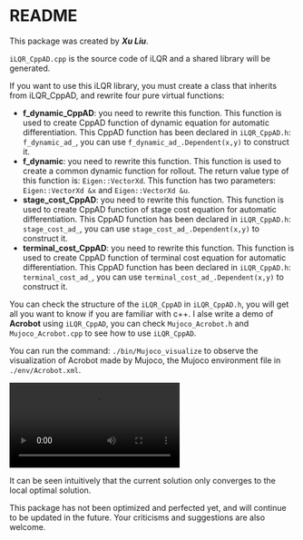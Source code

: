 # README

This package was created by ***Xu Liu***.

`iLQR_CppAD.cpp` is the source code of iLQR and a shared library will be generated.

If you want to use this iLQR library, you must create a class that inherits from iLQR_CppAD, and rewrite four pure virtual functions:

- **f_dynamic_CppAD**: you need to rewrite this function. This function is used to create CppAD function of dynamic equation for automatic differentiation. This CppAD function has been declared in `iLQR_CppAD.h`: `f_dynamic_ad_`, you can use `f_dynamic_ad_.Dependent(x,y)` to construct it.
- **f_dynamic**: you need to rewrite this function. This function is used to create a common dynamic function for rollout. The return value type of this function is: `Eigen::VectorXd`. This function has two parameters: `Eigen::VectorXd &x` and `Eigen::VectorXd &u`.
- **stage_cost_CppAD**: you need to rewrite this function. This function is used to create CppAD function of stage cost equation for automatic differentiation. This CppAD function has been declared in `iLQR_CppAD.h`: `stage_cost_ad_`, you can use `stage_cost_ad_.Dependent(x,y)` to construct it.
- **terminal_cost_CppAD**: you need to rewrite this function. This function is used to create CppAD function of terminal cost equation for automatic differentiation. This CppAD function has been declared in `iLQR_CppAD.h`: `terminal_cost_ad_`, you can use `terminal_cost_ad_.Dependent(x,y)` to construct it.

You can check the structure of the `iLQR_CppAD` in `iLQR_CppAD.h`, you will get all you want to know if you are familiar with c++. I alse write a demo of **Acrobot** using `iLQR_CppAD`, you can check `Mujoco_Acrobot.h` and `Mujoco_Acrobot.cpp` to see how to use `iLQR_CppAD`.

You can run the command: `./bin/Mujoco_visualize` to observe the visualization of Acrobot made by Mujoco, the Mujoco environment file in `./env/Acrobot.xml`.

<video src="./README.assets/Acrobot_video.mp4"></video>

It can be seen intuitively that the current solution only converges to the local optimal solution.

This package has not been optimized and perfected yet, and will continue to be updated in the future. Your criticisms and suggestions are also welcome.

